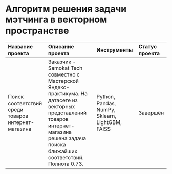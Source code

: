 # Алгоритм решения задачи мэтчинга в векторном пространстве


|Название проекта|Описание проекта|Инструменты|Статус проекта|
|:---------------|:---------------|:----------|:----------|
|Поиск соответствий среди товаров интернет-магазина|Заказчик - Samokat Tech совместно с Мастерской Яндекс-практикума. На датасете из векторных представлений товаров интернет-магазина решена задача поиска ближайших соответствий. Полнота 0.73. |Python, Pandas, NumPy, Sklearn, LightGBM, FAISS|Завершён|
 
